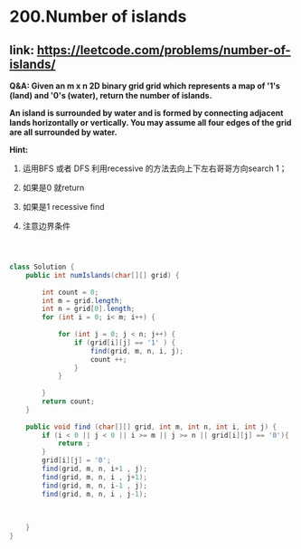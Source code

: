 # 200.Number of islands

## link: https://leetcode.com/problems/number-of-islands/



**Q&A: Given an m x n 2D binary grid grid which represents a map of '1's (land) and '0's (water), return the number of islands.**

**An island is surrounded by water and is formed by connecting adjacent lands horizontally or vertically. You may assume all four edges of the grid are all surrounded by water.**




**Hint:**

1. 运用BFS 或者 DFS 利用recessive 的方法去向上下左右哥哥方向search 1；

2. 如果是0 就return
3. 如果是1 recessive find 
4. 注意边界条件


```java



class Solution {
    public int numIslands(char[][] grid) {
        
        int count = 0;
        int m = grid.length;
        int n = grid[0].length;
        for (int i = 0; i< m; i++) {
            
            for (int j = 0; j < n; j++) {
                if (grid[i][j] == '1' ) {
                    find(grid, m, n, i, j);
                    count ++;
                }
            }
            
        }
        return count;
    }
    
    public void find (char[][] grid, int m, int n, int i, int j) {
        if (i < 0 || j < 0 || i >= m || j >= n || grid[i][j] == '0'){
            return ;
        }
        grid[i][j] = '0';
        find(grid, m, n, i+1 , j);
        find(grid, m, n, i , j+1);
        find(grid, m, n, i-1 , j);
        find(grid, m, n, i , j-1);
        
        
        
    }
}
```